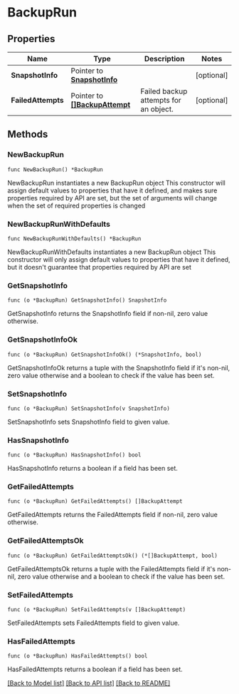 # BackupRun

## Properties

Name | Type | Description | Notes
------------ | ------------- | ------------- | -------------
**SnapshotInfo** | Pointer to [**SnapshotInfo**](SnapshotInfo.md) |  | [optional] 
**FailedAttempts** | Pointer to [**[]BackupAttempt**](BackupAttempt.md) | Failed backup attempts for an object. | [optional] 

## Methods

### NewBackupRun

`func NewBackupRun() *BackupRun`

NewBackupRun instantiates a new BackupRun object
This constructor will assign default values to properties that have it defined,
and makes sure properties required by API are set, but the set of arguments
will change when the set of required properties is changed

### NewBackupRunWithDefaults

`func NewBackupRunWithDefaults() *BackupRun`

NewBackupRunWithDefaults instantiates a new BackupRun object
This constructor will only assign default values to properties that have it defined,
but it doesn't guarantee that properties required by API are set

### GetSnapshotInfo

`func (o *BackupRun) GetSnapshotInfo() SnapshotInfo`

GetSnapshotInfo returns the SnapshotInfo field if non-nil, zero value otherwise.

### GetSnapshotInfoOk

`func (o *BackupRun) GetSnapshotInfoOk() (*SnapshotInfo, bool)`

GetSnapshotInfoOk returns a tuple with the SnapshotInfo field if it's non-nil, zero value otherwise
and a boolean to check if the value has been set.

### SetSnapshotInfo

`func (o *BackupRun) SetSnapshotInfo(v SnapshotInfo)`

SetSnapshotInfo sets SnapshotInfo field to given value.

### HasSnapshotInfo

`func (o *BackupRun) HasSnapshotInfo() bool`

HasSnapshotInfo returns a boolean if a field has been set.

### GetFailedAttempts

`func (o *BackupRun) GetFailedAttempts() []BackupAttempt`

GetFailedAttempts returns the FailedAttempts field if non-nil, zero value otherwise.

### GetFailedAttemptsOk

`func (o *BackupRun) GetFailedAttemptsOk() (*[]BackupAttempt, bool)`

GetFailedAttemptsOk returns a tuple with the FailedAttempts field if it's non-nil, zero value otherwise
and a boolean to check if the value has been set.

### SetFailedAttempts

`func (o *BackupRun) SetFailedAttempts(v []BackupAttempt)`

SetFailedAttempts sets FailedAttempts field to given value.

### HasFailedAttempts

`func (o *BackupRun) HasFailedAttempts() bool`

HasFailedAttempts returns a boolean if a field has been set.


[[Back to Model list]](../README.md#documentation-for-models) [[Back to API list]](../README.md#documentation-for-api-endpoints) [[Back to README]](../README.md)



